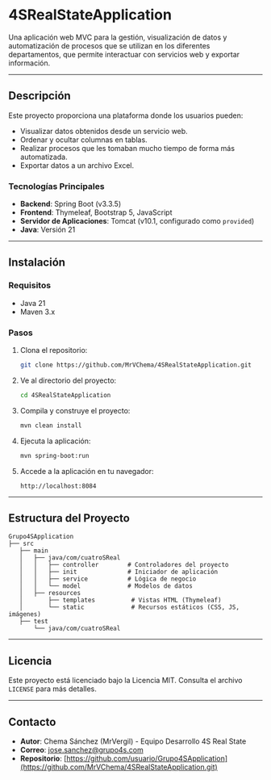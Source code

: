# 4SRealStateApplication

Una aplicación web MVC para la gestión, visualización de datos y automatización de procesos que se utilizan en los diferentes departamentos, que permite interactuar con servicios web y exportar información.

---

## **Descripción**
Este proyecto proporciona una plataforma donde los usuarios pueden:
- Visualizar datos obtenidos desde un servicio web.
- Ordenar y ocultar columnas en tablas.
- Realizar procesos que les tomaban mucho tiempo de forma más automatizada.
- Exportar datos a un archivo Excel.

### **Tecnologías Principales**
- **Backend**: Spring Boot (v3.3.5)
- **Frontend**: Thymeleaf, Bootstrap 5, JavaScript
- **Servidor de Aplicaciones**: Tomcat (v10.1, configurado como `provided`)
- **Java**: Versión 21

---

## **Instalación**

### **Requisitos**
- Java 21
- Maven 3.x

### **Pasos**
1. Clona el repositorio:
   ```bash
   git clone https://github.com/MrVChema/4SRealStateApplication.git
   ```
2. Ve al directorio del proyecto:
   ```bash
   cd 4SRealStateApplication
   ```
3. Compila y construye el proyecto:
   ```bash
   mvn clean install
   ```
4. Ejecuta la aplicación:
   ```bash
   mvn spring-boot:run
   ```

5. Accede a la aplicación en tu navegador:
   ```
   http://localhost:8084
   ```

---

## **Estructura del Proyecto**

```
Grupo4SApplication
├── src
   ├── main
   │   ├── java/com/cuatroSReal
   │   │   ├── controller        # Controladores del proyecto
   │   │   ├── init              # Iniciador de aplicación
   │   │   ├── service           # Lógica de negocio
   │   │   └── model             # Modelos de datos
   │   ├── resources
   │       ├── templates          # Vistas HTML (Thymeleaf)
   │       └── static             # Recursos estáticos (CSS, JS, imágenes)
   ├── test
       └── java/com/cuatroSReal
```

---

## **Licencia**
Este proyecto está licenciado bajo la Licencia MIT. Consulta el archivo `LICENSE` para más detalles.

---

## **Contacto**
- **Autor**: Chema Sánchez (MrVergil) - Equipo Desarrollo 4S Real State
- **Correo**: jose.sanchez@grupo4s.com
- **Repositorio**: [https://github.com/usuario/Grupo4SApplication](https://github.com/MrVChema/4SRealStateApplication.git)

